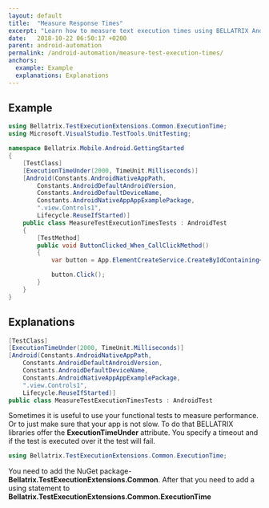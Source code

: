 ```yaml
---
layout: default
title:  "Measure Response Times"
excerpt: "Learn how to measure text execution times using BELLATRIX Android module."
date:   2018-10-22 06:50:17 +0200
parent: android-automation
permalink: /android-automation/measure-test-execution-times/
anchors:
  example: Example
  explanations: Explanations
---
```

Example
--------
```csharp
using Bellatrix.TestExecutionExtensions.Common.ExecutionTime;
using Microsoft.VisualStudio.TestTools.UnitTesting;

namespace Bellatrix.Mobile.Android.GettingStarted
{
    [TestClass]
    [ExecutionTimeUnder(2000, TimeUnit.Milliseconds)]
    [Android(Constants.AndroidNativeAppPath,
        Constants.AndroidDefaultAndroidVersion,
        Constants.AndroidDefaultDeviceName,
        Constants.AndroidNativeAppAppExamplePackage,
        ".view.Controls1",
        Lifecycle.ReuseIfStarted)]
    public class MeasureTestExecutionTimesTests : AndroidTest
    {
        [TestMethod]
        public void ButtonClicked_When_CallClickMethod()
        {
            var button = App.ElementCreateService.CreateByIdContaining<Button>("button");

            button.Click();
        }
    }
}
```

Explanations
------------
```csharp
[TestClass]
[ExecutionTimeUnder(2000, TimeUnit.Milliseconds)]
[Android(Constants.AndroidNativeAppPath,
    Constants.AndroidDefaultAndroidVersion,
    Constants.AndroidDefaultDeviceName,
    Constants.AndroidNativeAppAppExamplePackage,
    ".view.Controls1",
    Lifecycle.ReuseIfStarted)]
public class MeasureTestExecutionTimesTests : AndroidTest
```
Sometimes it is useful to use your functional tests to measure performance. Or to just make sure that your app is not slow. To do that BELLATRIX libraries offer the **ExecutionTimeUnder** attribute. You specify a timeout and if the test is executed over it the test will fail.
```csharp
using Bellatrix.TestExecutionExtensions.Common.ExecutionTime;
```
You need to add the NuGet package- **Bellatrix.TestExecutionExtensions.Common**. After that you need to add a using statement to **Bellatrix.TestExecutionExtensions.Common.ExecutionTime**